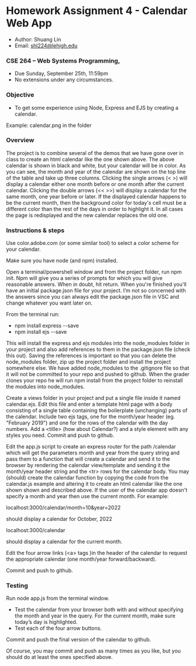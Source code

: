 # Homework Assignment 4 - Calendar Web App

- Author: Shuang Lin
- Email: shl224@lehigh.edu

### CSE 264 – Web Systems Programming,

- Due Sunday, September 25th, 11:59pm
- No extensions under any circumstances.

### Objective

- To get some experience using Node, Express and EJS by creating a calendar.

Example: calendar.png in the folder

### Overview

The project is to combine several of the demos that we have gone over in class to create an html calendar like the one shown above. The above calendar is shown in black and white, but your calendar will be in color. As you can see, the month and year of the calendar are shown on the top line of the table and take up three columns. Clicking the single arrows (&lt; &gt;) will display a calendar either one month before or one month after the current calendar. Clicking the double arrows (&lt;&lt; &gt;&gt;) will display a calendar for the same month, one year before or later. If the displayed calendar happens to be the current month, then the background color for today&#39;s cell must be a different color than the rest of the days in order to highlight it. In all cases the page is redisplayed and the new calendar replaces the old one.

### Instructions & steps

Use color.adobe.com (or some similar tool) to select a color scheme for your calendar.

Make sure you have node (and npm) installed.

Open a terminal/powershell window and from the project folder, run npm init.
Npm will give you a series of prompts for which you will give reasonable answers. When in doubt, hit return. When you&#39;re finished you&#39;ll have an initial package.json file for your project. I’m not so concerned with the answers since you can always edit the package.json file in VSC and change whatever you want later on.

From the terminal run:

- npm install express --save
- npm install ejs --save

This will install the express and ejs modules into the node_modules folder in your project and also add references to them in the package.json file (check this out). Saving the references is important so that you can delete the node_modules folder, zip up the project folder and install the project somewhere else. We have added node_modules to the .gitignore file so that it will not be committed to your repo and pushed to github. When the grader clones your repo he will run npm install from the project folder to reinstall the modules into node_modules.

Create a views folder in your project and put a single file inside it named calendar.ejs. Edit this file and enter a template html page with a body consisting of a single table containing the boilerplate (unchanging) parts of the calendar. Include two ejs tags, one for the month/year header (eg. &quot;February 2019&quot;) and one for the rows of the calendar with the day numbers. Add a &lt;title&gt; (how about Calendar?) and a style element with any styles you need. Commit and push to github.

Edit the app.js script to create an express router for the path /calendar which will get the parameters month and year from the query string and pass them to a function that will create a calendar and send it to the browser by rendering the calendar view/template and sending it the month/year header string and the &lt;tr&gt; rows for the calendar body. You may (should) create the calendar function by copying the code from the calendar.js example and altering it to create an html calendar like the one shown shown and described above. If the user of the calendar app doesn&#39;t specify a month and year then use the current month. For example:

localhost:3000/calendar/month=10&amp;year=2022

should display a calendar for October, 2022

localhost:3000/calendar

should display a calendar for the current month.

Edit the four arrow links (&lt;a&gt; tags )in the header of the calendar to
request the appropriate calendar (one month/year forward/backward).

Commit and push to github.

### Testing

Run node app.js from the terminal window.

- Test the calendar from your browser both with and without specifying
  the month and year in the query. For the current month, make sure
  today’s day is highlighted.
- Test each of the four arrow buttons.

Commit and push the final version of the calendar to github.

Of course, you may commit and push as many times as you like, but you should
do at least the ones specified above.
